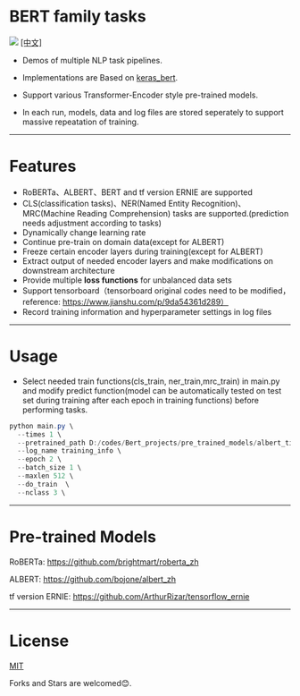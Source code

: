 BERT family tasks
===========================
![](https://img.shields.io/badge/keras-tf.keras-blue.svg)
[[中文]](./README.zh-CN.md)

- Demos of multiple NLP task pipelines.

- Implementations are Based on [keras_bert](#https://github.com/CyberZHG/keras-bert).

- Support various Transformer-Encoder style pre-trained models. 

- In each run, models, data and log files are stored seperately to support massive repeatation of training.

****
# Features

- RoBERTa、ALBERT、BERT and tf version ERNIE are supported
- CLS(classification tasks)、NER(Named Entity Recognition)、MRC(Machine Reading Comprehension) tasks are supported.(prediction needs adjustment according to tasks)
- Dynamically change learning rate
- Continue pre-train on domain data(except for ALBERT)
- Freeze certain encoder layers during training(except for ALBERT)
- Extract output of needed encoder layers and make modifications on downstream architecture
- Provide multiple **loss functions** for unbalanced data sets
- Support tensorboard（tensorboard original codes need to be modified，reference: https://www.jianshu.com/p/9da54361d289）
- Record training information and hyperparameter settings in log files

************************************************************************************************************************

# Usage

- Select needed train functions(cls_train, ner_train,mrc_train) in main.py and modify predict function(model can be automatically tested on test set during training after each epoch in training functions) before performing tasks.

```powershell
python main.py \
  --times 1 \
  --pretrained_path D:/codes/Bert_projects/pre_trained_models/albert_tiny_google_zh_489k/ \
  --log_name training_info \
  --epoch 2 \
  --batch_size 1 \
  --maxlen 512 \
  --do_train  \
  --nclass 3 \
```

************************************************************************************************************************

# Pre-trained Models

RoBERTa: https://github.com/brightmart/roberta_zh

ALBERT: https://github.com/bojone/albert_zh

tf version ERNIE: https://github.com/ArthurRizar/tensorflow_ernie

************************************************************************************************************************

# License
[MIT](./LICENSE)

Forks and Stars are welcomed:blush:.​
